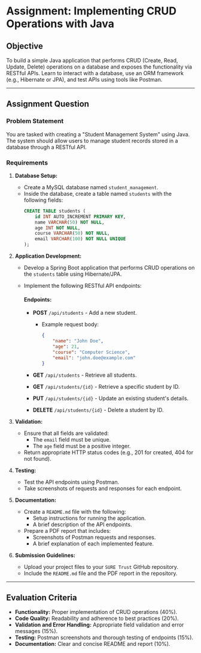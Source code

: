 # Assignment: Implementing CRUD Operations with Java

## Objective
To build a simple Java application that performs CRUD (Create, Read, Update, Delete) operations on a database and exposes the functionality via RESTful APIs. Learn to interact with a database, use an ORM framework (e.g., Hibernate or JPA), and test APIs using tools like Postman.

---

## Assignment Question

### Problem Statement
You are tasked with creating a "Student Management System" using Java. The system should allow users to manage student records stored in a database through a RESTful API.

### Requirements

1. **Database Setup:**
    - Create a MySQL database named `student_management`.
    - Inside the database, create a table named `students` with the following fields:
      ```sql
      CREATE TABLE students (
          id INT AUTO_INCREMENT PRIMARY KEY,
          name VARCHAR(50) NOT NULL,
          age INT NOT NULL,
          course VARCHAR(50) NOT NULL,
          email VARCHAR(100) NOT NULL UNIQUE
      );
      ```

2. **Application Development:**
    - Develop a Spring Boot application that performs CRUD operations on the `students` table using Hibernate/JPA.
    - Implement the following RESTful API endpoints:

      #### Endpoints:
        - **POST** `/api/students` - Add a new student.
            - Example request body:
              ```json
              {
                  "name": "John Doe",
                  "age": 21,
                  "course": "Computer Science",
                  "email": "john.doe@example.com"
              }
              ```

        - **GET** `/api/students` - Retrieve all students.
        - **GET** `/api/students/{id}` - Retrieve a specific student by ID.
        - **PUT** `/api/students/{id}` - Update an existing student's details.
        - **DELETE** `/api/students/{id}` - Delete a student by ID.

3. **Validation:**
    - Ensure that all fields are validated:
        - The `email` field must be unique.
        - The `age` field must be a positive integer.
    - Return appropriate HTTP status codes (e.g., 201 for created, 404 for not found).

4. **Testing:**
    - Test the API endpoints using Postman.
    - Take screenshots of requests and responses for each endpoint.

5. **Documentation:**
    - Create a `README.md` file with the following:
        - Setup instructions for running the application.
        - A brief description of the API endpoints.
    - Prepare a PDF report that includes:
        - Screenshots of Postman requests and responses.
        - A brief explanation of each implemented feature.

6. **Submission Guidelines:**
    - Upload your project files to your `SURE Trust` GitHub repository.
    - Include the `README.md` file and the PDF report in the repository.

---

## Evaluation Criteria
- **Functionality:** Proper implementation of CRUD operations (40%).
- **Code Quality:** Readability and adherence to best practices (20%).
- **Validation and Error Handling:** Appropriate field validation and error messages (15%).
- **Testing:** Postman screenshots and thorough testing of endpoints (15%).
- **Documentation:** Clear and concise README and report (10%).
